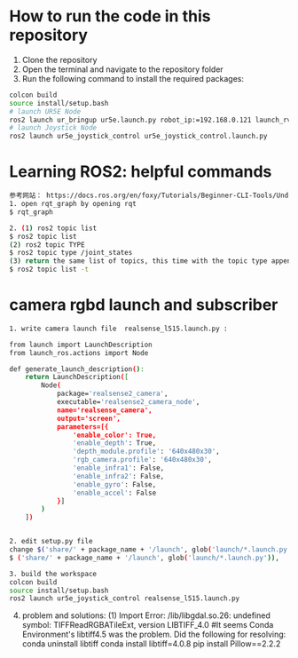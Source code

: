 # How to run the code in this repository
1. Clone the repository
2. Open the terminal and navigate to the repository folder
3. Run the following command to install the required packages:
```bash
colcon build
source install/setup.bash
# launch UR5E Node
ros2 launch ur_bringup ur5e.launch.py robot_ip:=192.168.0.121 launch_rviz:=false robot_controller:=joint_trajectory_controller initial_joint_controller:=forward_velocity_controller
# launch Joystick Node
ros2 launch ur5e_joystick_control ur5e_joystick_control.launch.py
```

# Learning ROS2: helpful commands
```bash
参考网站： https://docs.ros.org/en/foxy/Tutorials/Beginner-CLI-Tools/Understanding-ROS2-Topics/Understanding-ROS2-Topics.html
1. open rqt_graph by opening rqt
$ rqt_graph

2. (1) ros2 topic list
$ ros2 topic list
(2) ros2 topic TYPE
$ ros2 topic type /joint_states
(3) return the same list of topics, this time with the topic type appended in brackets
$ ros2 topic list -t
```

# camera rgbd launch and subscriber
```bash
1. write camera launch file  realsense_l515.launch.py :

from launch import LaunchDescription
from launch_ros.actions import Node

def generate_launch_description():
    return LaunchDescription([
        Node(
            package='realsense2_camera',
            executable='realsense2_camera_node',
            name='realsense_camera',
            output='screen',
            parameters=[{
                'enable_color': True,
                'enable_depth': True,
                'depth_module.profile': '640x480x30',
                'rgb_camera.profile': '640x480x30',
                'enable_infra1': False,
                'enable_infra2': False,
                'enable_gyro': False,
                'enable_accel': False
            }]
        )
    ])


2. edit setup.py file
change $('share/' + package_name + '/launch', glob('launch/*.launch.py')), to the following:
$ ('share/' + package_name + '/launch', glob('launch/*.launch.py')),

3. build the workspace
colcon build
source install/setup.bash
ros2 launch ur5e_joystick_control realsense_l515.launch.py
```
4. problem and solutions:
(1) Import Error: /lib/libgdal.so.26: undefined symbol: TIFFReadRGBATileExt, version LIBTIFF_4.0
#It seems Conda Environment's libtiff4.5 was the problem. Did the following for resolving:
    conda uninstall libtiff
    conda install libtiff=4.0.8
    pip install Pillow==2.2.2

